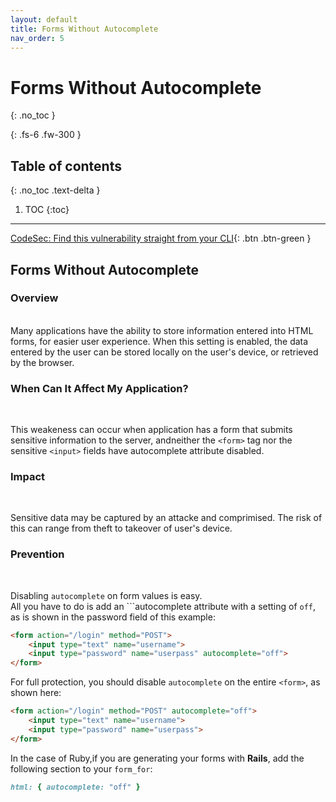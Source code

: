 ```yaml
---
layout: default
title: Forms Without Autocomplete
nav_order: 5
---
```


# Forms Without Autocomplete
{: .no_toc }

{: .fs-6 .fw-300 }

## Table of contents
{: .no_toc .text-delta }

1. TOC
{:toc}

---
[CodeSec: Find this vulnerability straight from your CLI](https://www.contrastsecurity.com/developer/codesec/){: .btn .btn-green }

## Forms Without Autocomplete 

### Overview
<br/>
Many applications have the ability to store information entered into HTML forms, for easier user experience.
When this setting is enabled, the data entered by the user can be stored locally on the user's device, or retrieved by the browser.  


### When Can It Affect My Application? 
<br/>

This weakeness can occur when application has a form that submits sensitive information to the server, andneither the ```<form>``` tag nor the sensitive ```<input>``` fields have autocomplete attribute disabled.



### Impact 
<br/>

Sensitive data may be captured by an attacke and comprimised. The risk of this can range from theft to takeover of user's device. 


### Prevention 
<br/>

Disabling `autocomplete` on form values is easy.  
All you have to do is add an ```autocomplete attribute
with a setting of `off`, as is shown in the password field of this example: 

```html
<form action="/login" method="POST">
    <input type="text" name="username">
    <input type="password" name="userpass" autocomplete="off">
</form>
```

For full protection, you should disable `autocomplete` on the entire
`<form>`, as shown here:

```html
<form action="/login" method="POST" autocomplete="off">
    <input type="text" name="username">
    <input type="password" name="userpass">
</form>
```

In the case of Ruby,if you are generating your forms with **Rails**, add the following section to your `form_for`:

```ruby
html: { autocomplete: "off" }
```